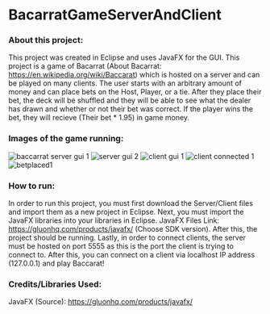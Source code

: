 # BacarratGameServerAndClient


### About this project:

This project was created in Eclipse and uses JavaFX for the GUI. This project is a game of Bacarrat (About Bacarrat: https://en.wikipedia.org/wiki/Baccarat) which is hosted on a server and can be played on many clients. The user starts with an arbitrary amount of money and can place bets on the Host, Player, or a tie. After they place their bet, the deck will be shuffled and they will be able to see what the dealer has drawn and whether or not their bet was correct. If the player wins the bet, they will recieve (Their bet * 1.95) in game money.

### Images of the game running:

![baccarrat server gui 1](https://user-images.githubusercontent.com/85149000/235393444-6edf815c-c77f-4d5c-9e47-931d40411e56.png)
![server gui 2](https://user-images.githubusercontent.com/85149000/235393445-7dcf768b-bfa2-4978-b6e5-33ab7c363c70.png)
![client gui 1](https://user-images.githubusercontent.com/85149000/235393446-2efbc18b-5bf2-4869-a670-ea928a919c96.png)
![client connected 1](https://user-images.githubusercontent.com/85149000/235393447-2411b6f7-b30e-4a16-9a5f-a65000c47c97.jpg)
![betplaced1](https://user-images.githubusercontent.com/85149000/235393448-31ed7b7b-b754-4224-bfd1-a4a1c50bb5fc.jpg)


### How to run:

In order to run this project, you must first download the Server/Client files and import them as a new project in Eclipse. Next, you must import the JavaFX libraries into your libraries in Eclipse. JavaFX Files Link: https://gluonhq.com/products/javafx/ (Choose SDK version). After this, the project should be running. Lastly, in order to connect clients, the server must be hosted on port 5555 as this is the port the client is trying to connect to. After this, you can connect on a client via localhost IP address (127.0.0.1) and play Baccarat!

### Credits/Libraries Used:

JavaFX (Source): https://gluonhq.com/products/javafx/
